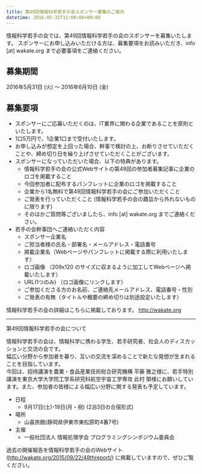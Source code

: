 ```yaml
---
title: 第49回情報科学若手の会スポンサー募集のご案内
datetime: 2016-05-31T12:00:00+09:00
---
```


情報科学若手の会では、第49回情報科学若手の会のスポンサーを募集いたします。
スポンサーにお申し込みいただける方は、募集要項をお読みいただき、info [at] wakate.org まで必要事項をご連絡ください。

## 募集期間
2016年5月31日 (火) 〜 2016年6月10日 (金)

## 募集要項

* スポンサーにご応募いただくのは、IT業界に関わる企業であることを原則といたします。
* 1口5万円で、1企業1口まで受付いたします。
* お申し込みが想定を上回った場合、幹事で検討の上、お断りさせていただくことや、締め切り日を繰り上げさせていただくことがございます。
* スポンサーになっていただいた場合、以下の特典があります。
  * 情報科学若手の会の公式Webサイトの第49回の参加者募集記事に企業のロゴを掲載すること
  * 今回参加者に配布するパンフレットに企業のロゴを掲載すること
  * 企業から1名無料で第49回情報科学若手の会にご参加いただくこと
  * ご発表を行っていただくこと (情報科学若手の会の趣旨から外れないものに限ります)
  * そのほかご質問等ございましたら、info [at] wakate.org までご連絡ください。
* 若手の会幹事団へご連絡いただく内容
  * スポンサー企業名
  * ご担当者様の氏名・部署名・メールアドレス・電話番号
  * 掲載企業名（Webページやパンフレットに掲載する際に利用いたします）
  * ロゴ画像 （209x120 のサイズに収まるように加工してWebページへ掲載いたします）
  * URL(1つのみ) （ロゴ画像にリンクします）
  * ご参加くださる方のお名前、ご連絡先メールアドレス、電話番号・性別
  * ご発表の有無（タイトルや概要の締め切りは別途設定いたします）

情報科学若手の会の詳細はこちらに掲載しております。
http://wakate.org

-----

第49回情報科学若手の会について

情報科学若手の会は、情報科学に携わる学生、若手研究者、社会人のディスカッションと交流の会です。  
幅広い分野から参加者を募り、互いの交流を深めることで新たな発想が生まれることを目指しています。  
今回は、招待講演を農業・食品産業技術総合研究機構 平藤 雅之様に、若手特別講演を東京大学大学院工学系研究科航空宇宙工学専攻 此村 領様にお願いしています。また、参加者の皆様による幅広い分野に関する発表も予定しています。

* 日程
  * 9月17日(土)-19日(月・祝) (2泊3日の合宿形式)
* 場所
  * 山喜旅館(静岡県伊東市東松原町4番7号)
* 主催
  * 一般社団法人 情報処理学会 プログラミングシンポジウム委員会

過去の開催報告を情報科学若手の会のWebサイト (http://wakate.org/2015/09/22/48threport/) に掲載していますので、ぜひご覧ください。
